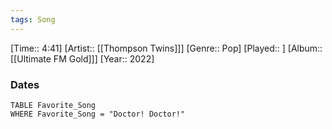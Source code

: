 ```yaml
---
tags: Song  
---
```

[Time:: 4:41]
[Artist:: [[Thompson Twins]]]
[Genre:: Pop]
[Played:: ]
[Album:: [[Ultimate FM Gold]]]
[Year:: 2022]
### Dates
````dataview
TABLE Favorite_Song
WHERE Favorite_Song = "Doctor! Doctor!"
````